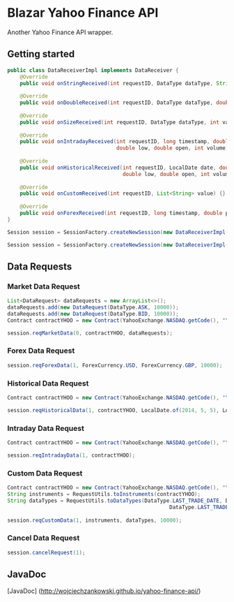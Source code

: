 # Blazar Yahoo Finance API
Another Yahoo Finance API wrapper.

## Getting started



```java
public class DataReceiverImpl implements DataReceiver {
	@Override
	public void onStringReceived(int requestID, DataType dataType, String value) {}
	
	@Override
	public void onDoubleReceived(int requestID, DataType dataType, double value) {}
	
	@Override
	public void onSizeReceived(int requestID, DataType dataType, int value) {}
	
	@Override
	public void onIntradayReceived(int requestID, long timestamp, double close, double high, 
	                               double low, double open, int volume) {}
	
	@Override
	public void onHistoricalReceived(int requestID, LocalDate date, double close, double high, 
	                                 double low, double open, int volume, double adjustedClose) {}
	
	@Override
	public void onCustomReceived(int requestID, List<String> value) {}
	
	@Override
	public void onForexReceived(int requestID, long timestamp, double price) {}
}
```

```java
Session session = SessionFactory.createNewSession(new DataReceiverImpl());
```


```java
Session session = SessionFactory.createNewSession(new DataReceiverImpl(), new RequestManager(1));
```

## Data Requests

### Market Data Request

```java
List<DataRequest> dataRequests = new ArrayList<>();
dataRequests.add(new DataRequest(DataType.ASK, 10000));
dataRequests.add(new DataRequest(DataType.BID, 10000));
Contract contractYHOO = new Contract(YahooExchange.NASDAQ.getCode(), "YHOO");

session.reqMarketData(0, contractYHOO, dataRequests);
```

### Forex Data Request

```java
session.reqForexData(1, ForexCurrency.USD, ForexCurrency.GBP, 10000);
```

### Historical Data Request

```java
Contract contractYHOO = new Contract(YahooExchange.NASDAQ.getCode(), "YHOO");

session.reqHistoricalData(1, contractYHOO, LocalDate.of(2014, 5, 5), LocalDate.of(2015, 5, 5));
```

### Intraday Data Request

```java
Contract contractYHOO = new Contract(YahooExchange.NASDAQ.getCode(), "YHOO");

session.reqIntradayData(1, contractYHOO);
```

### Custom Data Request

```java
Contract contractYHOO = new Contract(YahooExchange.NASDAQ.getCode(), "YHOO");
String instruments = RequestUtils.toInstruments(contractYHOO);
String dataTypes = RequestUtils.toDataTypes(DataType.LAST_TRADE_DATE, DataType.LAST_TRADE_TIME,
				                                    DataType.LAST_TRADE_PRICE, DataType.LAST_TRADE_SIZE);
				                                    
session.reqCustomData(1, instruments, dataTypes, 10000);
```

### Cancel Data Request

```java
session.cancelRequest(1);
```

## JavaDoc

[JavaDoc] (http://wojciechzankowski.github.io/yahoo-finance-api/)

